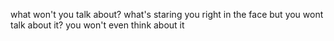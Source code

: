 what won't you talk about?
what's staring you right in the face but you wont talk about it?
you won't even think about it